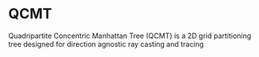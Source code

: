 # QCMT
Quadripartite Concentric Manhattan Tree (QCMT) is a  2D grid partitioning tree designed for direction agnostic ray casting and tracing
